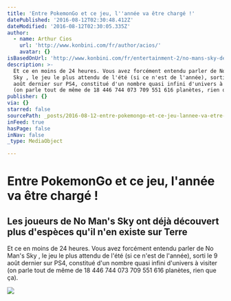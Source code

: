 ```yaml
---
title: 'Entre PokemonGo et ce jeu, l''année va être chargé !'
datePublished: '2016-08-12T02:30:48.412Z'
dateModified: '2016-08-12T02:30:05.335Z'
author:
  - name: Arthur Cios
    url: 'http://www.konbini.com/fr/author/acios/'
    avatar: {}
isBasedOnUrl: 'http://www.konbini.com/fr/entertainment-2/no-mans-sky-decouvert-especes-terre/'
description: >-
  Et ce en moins de 24 heures. Vous avez forcément entendu parler de No Man's
  Sky , le jeu le plus attendu de l'été (si ce n'est de l'année), sorti le 9
  août dernier sur PS4, constitué d'un nombre quasi infini d'univers à visiter
  (on parle tout de même de 18 446 744 073 709 551 616 planètes, rien que ça).
publisher: {}
via: {}
starred: false
sourcePath: _posts/2016-08-12-entre-pokemongo-et-ce-jeu-lannee-va-etre-charge.md
inFeed: true
hasPage: false
inNav: false
_type: MediaObject

---
```

# Entre PokemonGo et ce jeu, l'année va être chargé !

<article style=""><h1>Les joueurs de No Man's Sky ont déjà découvert plus d'espèces qu'il n'en existe sur Terre</h1><p>Et ce en moins de 24 heures. Vous avez forcément entendu parler de No Man's Sky , le jeu le plus attendu de l'été (si ce n'est de l'année), sorti le 9 août dernier sur PS4, constitué d'un nombre quasi infini d'univers à visiter (on parle tout de même de 18 446 744 073 709 551 616 planètes, rien que ça).</p><img src="http://www.konbini.com/fr/files/2016/08/no-mans-sky.jpg" /></article>
